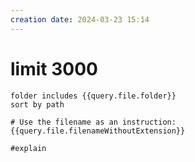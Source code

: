 ```yaml
---
creation date: 2024-03-23 15:14
---
```


# limit 3000

```tasks
folder includes {{query.file.folder}}
sort by path

# Use the filename as an instruction:
{{query.file.filenameWithoutExtension}}

#explain
```
